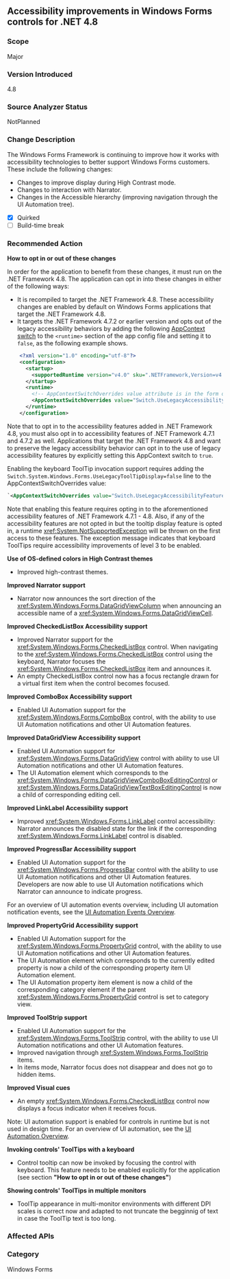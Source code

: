 ## Accessibility improvements in Windows Forms controls for .NET 4.8

### Scope
Major

### Version Introduced
4.8

### Source Analyzer Status
NotPlanned

### Change Description
The Windows Forms Framework is continuing to improve how it works with accessibility technologies to better support Windows Forms customers. These include the following changes:
- Changes to improve display during High Contrast mode.
- Changes to interaction with Narrator.
- Changes in the Accessible hierarchy (improving navigation through the UI Automation tree).

- [x] Quirked
- [ ] Build-time break

### Recommended Action
__How to opt in or out of these changes__
  
In order for the application to benefit from these changes, it must run on the .NET Framework 4.8. The application can opt in into these changes in either of the following ways:
- It is recompiled to target the .NET Framework 4.8. These accessibility changes are enabled by default on Windows Forms applications that target the .NET Framework 4.8.
- It targets the .NET Framework 4.7.2 or earlier version and opts out of the legacy accessibility behaviors by adding the following [AppContext switch](https://docs.microsoft.com/dotnet/framework/configure-apps/file-schema/runtime/appcontextswitchoverrides-element) to the `<runtime>` section of the app config file and setting it to `false`, as the following example shows.

```xml
    <?xml version="1.0" encoding="utf-8"?>
    <configuration>
      <startup>
        <supportedRuntime version="v4.0" sku=".NETFramework,Version=v4.7"/>
      </startup>
      <runtime>
        <!-- AppContextSwitchOverrides value attribute is in the form of 'key1=true|false;key2=true|false  -->
        <AppContextSwitchOverrides value="Switch.UseLegacyAccessibilityFeatures=false;Switch.UseLegacyAccessibilityFeatures.2=false;Switch.UseLegacyAccessibilityFeatures.3=false" />
      </runtime>
    </configuration>
```    
Note that to opt in to the accessibility features added in .NET Framework 4.8, you must also opt in to accessibility features of .NET Framework 4.7.1 and 4.7.2 as well.
Applications that target the .NET Framework 4.8 and want to preserve the legacy accessibility behavior can opt in to the use of legacy accessibility features by explicitly setting this AppContext switch to `true`.

Enabling the keyboard ToolTip invocation support requires adding the `Switch.System.Windows.Forms.UseLegacyToolTipDisplay=false` line to the AppContextSwitchOverrides value:

```xml
`<AppContextSwitchOverrides value="Switch.UseLegacyAccessibilityFeatures=false;Switch.UseLegacyAccessibilityFeatures.2=false;Switch.UseLegacyAccessibilityFeatures.3=false;Switch.System.Windows.Forms.UseLegacyToolTipDisplay=false" />`
```

Note that enabling this feature requires opting in to the aforementioned accessibility features of .NET Framework 4.7.1 - 4.8. Also, if any of the accessibility features are not opted in but the tooltip display feature is opted in, a runtime <xref:System.NotSupportedException> will be thrown on the first access to these features. The exception message indicates that keyboard ToolTips require accessibility improvements of level 3 to be enabled.

__Use of OS-defined colors in High Contrast themes__
- Improved high-contrast themes.

__Improved Narrator support__
- Narrator now announces the sort direction of the <xref:System.Windows.Forms.DataGridViewColumn> when announcing an accessible name of a <xref:System.Windows.Forms.DataGridViewCell>. 

__Improved CheckedListBox Accessibility support__
- Improved Narrator support for the <xref:System.Windows.Forms.CheckedListBox> control. When navigating to the <xref:System.Windows.Forms.CheckedListBox> control using the keyboard, Narrator focuses the <xref:System.Windows.Forms.CheckedListBox> item and announces it.
- An empty CheckedListBox control now has a focus rectangle drawn for a virtual first item when the control becomes focused.

__Improved ComboBox Accessibility support__
- Enabled UI Automation support for the <xref:System.Windows.Forms.ComboBox> control, with the ability to use UI Automation notifications and other UI Automation features.

__Improved DataGridView Accessibility support__
- Enabled UI Automation support for <xref:System.Windows.Forms.DataGridView> control with ability to use UI Automation notifications and other UI Automation features.
- The UI Automation element which corresponds to the <xref:System.Windows.Forms.DataGridViewComboBoxEditingControl> or <xref:System.Windows.Forms.DataGridViewTextBoxEditingControl> is now a child of corresponding editing cell.

__Improved LinkLabel Accessibility support__
- Improved <xref:System.Windows.Forms.LinkLabel> control accessibility: Narrator announces the disabled state for the link if the corresponding <xref:System.Windows.Forms.LinkLabel> control is disabled.

__Improved ProgressBar Accessibility support__
- Enabled UI Automation support for the <xref:System.Windows.Forms.ProgressBar> control with the ability to use UI Automation notifications and other UI Automation features. Developers are now able to use UI Automation notifications which Narrator can announce to indicate progress.

For an overview of UI automation events overview, including UI automation notification events, see the [UI Automation Events Overview](https://docs.microsoft.com/en-us/windows/desktop/WinAuto/uiauto-eventsoverview).

__Improved PropertyGrid Accessibility support__
- Enabled UI Automation support for the <xref:System.Windows.Forms.PropertyGrid> control, with the ability to use UI Automation notifications and other UI Automation features.
- The UI Automation element which corresponds to the currently edited property is now a child of the corresponding property item UI Automation element.
- The UI Automation property item element is now a child of the corresponding category element if the parent <xref:System.Windows.Forms.PropertyGrid> control is set to category view.

__Improved ToolStrip support__
- Enabled UI Automation support for the <xref:System.Windows.Forms.ToolStrip> control, with the ability to use UI Automation notifications and other UI Automation features.
- Improved navigation through <xref:System.Windows.Forms.ToolStrip> items. 
- In items mode, Narrator focus does not disappear and does not go to hidden items.

__Improved Visual cues__
- An empty <xref:System.Windows.Forms.CheckedListBox> control now displays a focus indicator when it receives focus.

Note: UI automation support is enabled for controls in runtime but is not used in design time.
For an overview of UI automation, see the [UI Automation Overview](https://docs.microsoft.com/dotnet/framework/ui-automation/ui-automation-overview).</p>

__Invoking controls' ToolTips with a keyboard__
- Control tooltip can now be invoked by focusing the control with keyboard. This feature needs to be enabled explicitly for the application (see section __"How to opt in or out of these changes"__)

__Showing controls' ToolTips in multiple monitors__
- ToolTip appearance in multi-monitor environments with different DPI scales is correct now and adapted to not truncate the begginnig of text in case the ToolTip text is too long.
 
### Affected APIs 



### Category
Windows Forms

<!--
    ### Original Bug
442899
526702
533226
657355
661319
642548
537224
549558
581351
560840
497307
548792
686499
763329

-->

<!-- breaking change id:  -->


